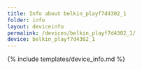 ```yaml
---
title: Info about belkin_playf7d4302_1
folder: info
layout: deviceinfo
permalink: /devices/belkin_playf7d4302_1/
device: belkin_playf7d4302_1
---
```

{% include templates/device_info.md %}
